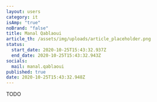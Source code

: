 ```yaml
---
layout: users
category: it
isAmp: "true"
noBrand: "false"
title: Manal Qablaoui
article_th: /assets/img/uploads/article_placeholder.png
status:
  start_date: 2020-10-25T15:43:32.937Z
  end_date: 2020-10-25T15:43:32.943Z
socials:
  mail: manal.qablaoui
published: true
date: 2020-10-25T15:43:32.948Z
---
```

TODO
